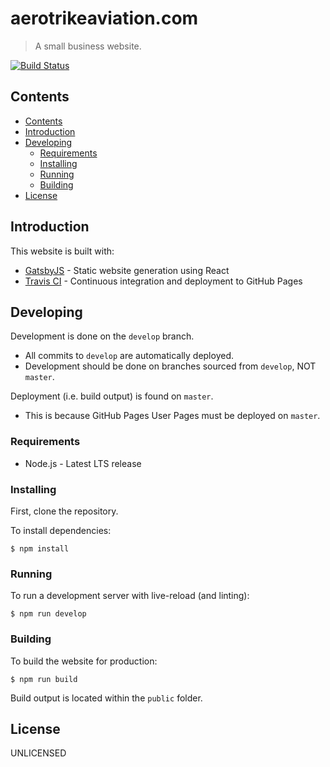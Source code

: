 # aerotrikeaviation.com
> A small business website.

[![Build Status](https://travis-ci.org/cdtinney/aerotrike-aviation.svg?branch=develop)](https://travis-ci.org/cdtinney/aerotrike-aviation)

## Contents

- [Contents](#contents)
- [Introduction](#introduction)
- [Developing](#developing)
  - [Requirements](#requirements)
  - [Installing](#installing)
  - [Running](#running)
  - [Building](#building)
- [License](#license)

## Introduction

This website is built with:

* [GatsbyJS](gatsbyjs.org) - Static website generation using React
* [Travis CI](https://travis-ci.org) - Continuous integration
  and deployment to GitHub Pages

## Developing

Development is done on the `develop` branch.
  * All commits to `develop` are automatically deployed.
  * Development should be done on branches sourced from `develop`, NOT `master`.

Deployment (i.e. build output) is found on `master`.
  * This is because GitHub Pages User Pages must be deployed on `master`.

### Requirements

* Node.js - Latest LTS release

### Installing

First, clone the repository.

To install dependencies:

```
$ npm install
```

### Running

To run a development server with live-reload (and linting):

```
$ npm run develop
```

### Building

To build the website for production:

```
$ npm run build
```

Build output is located within the `public` folder.

## License

UNLICENSED
